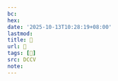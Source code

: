 ```yaml
---
bc:
hex:
date: '2025-10-13T10:28:19+08:00'
lastmod:
title: 􅥚
url: 􅥚
tags: [𩮜]
src: DCCV
note:
---
```

